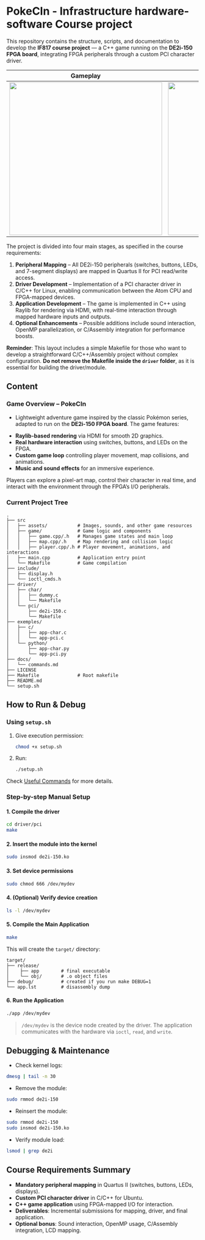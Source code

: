 # PokeCIn - Infrastructure hardware-software Course project
This repository contains the structure, scripts, and documentation to develop the **IF817 course project** — a C++ game running on the **DE2i-150 FPGA board**, integrating FPGA peripherals through a custom PCI character driver.

| Gameplay |  FPGA DE2i-150  |
|--------------------------------|------------------|
| <img src="https://github.com/user-attachments/assets/2aa637e0-b757-4ccb-959d-1b2f771c2101" width="400"> | <img src="https://github.com/user-attachments/assets/ed2309d3-5dc9-4cba-8f10-6994ca743b21" width="400"> |


The project is divided into four main stages, as specified in the course requirements:

1. **Peripheral Mapping** – All DE2i-150 peripherals (switches, buttons, LEDs, and 7-segment displays) are mapped in Quartus II for PCI read/write access.
2. **Driver Development** – Implementation of a PCI character driver in C/C++ for Linux, enabling communication between the Atom CPU and FPGA-mapped devices.
3. **Application Development** – The game is implemented in C++ using Raylib for rendering via HDMI, with real-time interaction through mapped hardware inputs and outputs.
4. **Optional Enhancements** – Possible additions include sound interaction, OpenMP parallelization, or C/Assembly integration for performance boosts.

**Reminder**: This layout includes a simple Makefile for those who want to develop a straightforward C/C++/Assembly project without complex configuration. **Do not remove the Makefile inside the `driver` folder**, as it is essential for building the driver/module.

## Content

### Game Overview – PokeCIn

- Lightweight adventure game inspired by the classic Pokémon series, adapted to run on the **DE2i-150 FPGA board**.
The game features:

* **Raylib-based rendering** via HDMI for smooth 2D graphics.
* **Real hardware interaction** using switches, buttons, and LEDs on the FPGA.
* **Custom game loop** controlling player movement, map collisions, and animations.
* **Music and sound effects** for an immersive experience.

Players can explore a pixel-art map, control their character in real time, and interact with the environment through the FPGA’s I/O peripherals.

### Current Project Tree

```
.
├── src
│   ├── assets/           # Images, sounds, and other game resources
│   ├── game/             # Game logic and components
│   │   ├── game.cpp/.h   # Manages game states and main loop
│   │   ├── map.cpp/.h    # Map rendering and collision logic
│   │   ├── player.cpp/.h # Player movement, animations, and interactions
│   ├── main.cpp          # Application entry point
│   └── Makefile          # Game compilation
├── include/
│   ├── display.h
│   └── ioctl_cmds.h
├── driver/
│   ├── char/
│   │   ├── dummy.c
│   │   └── Makefile
│   └── pci/
│       ├── de2i-150.c
│       └── Makefile
├── exemples/
│   ├── c/
│   │   ├── app-char.c
│   │   └── app-pci.c
│   └── python/
│       ├── app-char.py
│       └── app-pci.py
├── docs/
│   └── commands.md
├── LICENSE
├── Makefile              # Root makefile
├── README.md
└── setup.sh
```

## How to Run & Debug

### Using `setup.sh`

1. Give execution permission:

   ```bash
   chmod +x setup.sh
   ```

2. Run:

   ```bash
   ./setup.sh
   ```

Check [Useful Commands](docs/commands.md) for more details.

### Step-by-step Manual Setup

#### 1. Compile the driver

```bash
cd driver/pci
make
```

#### 2. Insert the module into the kernel

```bash
sudo insmod de2i-150.ko
```

#### 3. Set device permissions

```bash
sudo chmod 666 /dev/mydev
```

#### 4. (Optional) Verify device creation

```bash
ls -l /dev/mydev
```

#### 5. Compile the Main Application

```bash
make
```

This will create the `target/` directory:

```
target/
├── release/
│    ├── app        # final executable
│    └── obj/       # .o object files
├── debug/          # created if you run make DEBUG=1
└── app.lst         # disassembly dump
```

#### 6. Run the Application

```bash
./app /dev/mydev
```

> `/dev/mydev` is the device node created by the driver. The application communicates with the hardware via `ioctl`, `read`, and `write`.


## Debugging & Maintenance

* Check kernel logs:

```bash
dmesg | tail -n 30
```

* Remove the module:

```bash
sudo rmmod de2i-150
```

* Reinsert the module:

```bash
sudo rmmod de2i-150
sudo insmod de2i-150.ko
```

* Verify module load:

```bash
lsmod | grep de2i
```

## Course Requirements Summary

* **Mandatory peripheral mapping** in Quartus II (switches, buttons, LEDs, displays).
* **Custom PCI character driver** in C/C++ for Ubuntu.
* **C++ game application** using FPGA-mapped I/O for interaction.
* **Deliverables**: Incremental submissions for mapping, driver, and final application.
* **Optional bonus**: Sound interaction, OpenMP usage, C/Assembly integration, LCD mapping.
